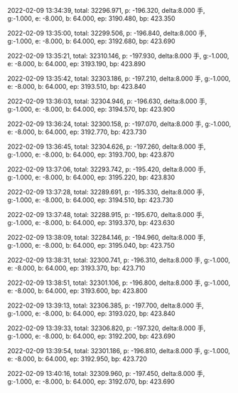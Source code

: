 2022-02-09 13:34:39, total: 32296.971, p: -196.320, delta:8.000 手, g:-1.000, e: -8.000, b: 64.000, ep: 3190.480, bp: 423.350

2022-02-09 13:35:00, total: 32299.506, p: -196.840, delta:8.000 手, g:-1.000, e: -8.000, b: 64.000, ep: 3192.680, bp: 423.690

2022-02-09 13:35:21, total: 32310.146, p: -197.930, delta:8.000 手, g:-1.000, e: -8.000, b: 64.000, ep: 3193.190, bp: 423.890

2022-02-09 13:35:42, total: 32303.186, p: -197.210, delta:8.000 手, g:-1.000, e: -8.000, b: 64.000, ep: 3193.510, bp: 423.840

2022-02-09 13:36:03, total: 32304.946, p: -196.630, delta:8.000 手, g:-1.000, e: -8.000, b: 64.000, ep: 3194.570, bp: 423.900

2022-02-09 13:36:24, total: 32300.158, p: -197.070, delta:8.000 手, g:-1.000, e: -8.000, b: 64.000, ep: 3192.770, bp: 423.730

2022-02-09 13:36:45, total: 32304.626, p: -197.260, delta:8.000 手, g:-1.000, e: -8.000, b: 64.000, ep: 3193.700, bp: 423.870

2022-02-09 13:37:06, total: 32293.742, p: -195.420, delta:8.000 手, g:-1.000, e: -8.000, b: 64.000, ep: 3195.220, bp: 423.830

2022-02-09 13:37:28, total: 32289.691, p: -195.330, delta:8.000 手, g:-1.000, e: -8.000, b: 64.000, ep: 3194.510, bp: 423.730

2022-02-09 13:37:48, total: 32288.915, p: -195.670, delta:8.000 手, g:-1.000, e: -8.000, b: 64.000, ep: 3193.370, bp: 423.630

2022-02-09 13:38:09, total: 32284.146, p: -194.960, delta:8.000 手, g:-1.000, e: -8.000, b: 64.000, ep: 3195.040, bp: 423.750

2022-02-09 13:38:31, total: 32300.741, p: -196.310, delta:8.000 手, g:-1.000, e: -8.000, b: 64.000, ep: 3193.370, bp: 423.710

2022-02-09 13:38:51, total: 32301.106, p: -196.800, delta:8.000 手, g:-1.000, e: -8.000, b: 64.000, ep: 3193.600, bp: 423.800

2022-02-09 13:39:13, total: 32306.385, p: -197.700, delta:8.000 手, g:-1.000, e: -8.000, b: 64.000, ep: 3193.020, bp: 423.840

2022-02-09 13:39:33, total: 32306.820, p: -197.320, delta:8.000 手, g:-1.000, e: -8.000, b: 64.000, ep: 3192.200, bp: 423.690

2022-02-09 13:39:54, total: 32301.186, p: -196.810, delta:8.000 手, g:-1.000, e: -8.000, b: 64.000, ep: 3192.950, bp: 423.720

2022-02-09 13:40:16, total: 32309.960, p: -197.450, delta:8.000 手, g:-1.000, e: -8.000, b: 64.000, ep: 3192.070, bp: 423.690